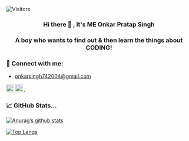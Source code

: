 ![Visitors](https://visitor-badge.glitch.me/badge?page_id=2004onkar.2004onkar)
<h3 align="center">
Hi there 👋 , It's ME Onkar Pratap Singh
</h2>
<h3 align="center">
A boy who wants to find out & then learn the things about CODING!

### 🤝 Connect with me:
- onkarsingh742004@gmail.com

<a href="https://www.linkedin.com/in/onkar-pratap-singh-876462257/"><img align="left" src="https://raw.githubusercontent.com/yushi1007/yushi1007/main/images/linkedin.svg" alt="Yu Shi | LinkedIn" width="21px"/></a>
<a href="https://www.instagram.com/onkar_pratap_singh__"><img align="left" src="https://raw.githubusercontent.com/yushi1007/yushi1007/main/images/instagram.svg" alt="Yu Shi | Instagram" width="21px"/></a>
#### .
### 📈 GitHub Stats...

[![Anurag’s github stats](https://github-readme-stats.vercel.app/api?username=2004onkar)](https://github.com/2004onkar)

[![Top Langs](https://github-readme-stats.vercel.app/api/top-langs/?username=2004onkar&layout=compact)](https://github.com/2004onkar)
